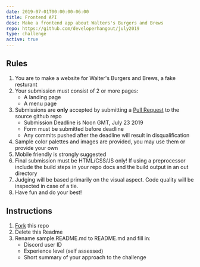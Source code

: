 ```yaml
---
date: 2019-07-01T00:00:00-06:00
title: Frontend API
desc: Make a frontend app about Walters's Burgers and Brews
repo: https://github.com/developerhangout/july2019
type: challenge
active: true
---
```


## Rules

1. You are to make a website for Walter's Burgers and Brews, a fake resturant
2. Your submission must consist of 2 or more pages:
   - A landing page
   - A menu page
3. Submissions are **only** accepted by submitting a [Pull Request](https://help.github.com/en/articles/about-pull-requests) to the source github repo
   - Submission Deadline is Noon GMT, July 23 2019
   - Form must be submitted before deadline
   - Any commits pushed after the deadline will result in disqualification
4. Sample color palettes and images are provided, you may use them or provide your own
5. Mobile friendly is strongly suggested
6. Final submission must be HTML/CSS/JS only! If using a preprocessor include the build steps in your repo docs and the build output in an out directory
7. Judging will be based primarily on the visual aspect. Code quality will be inspected in case of a tie.
8. Have fun and do your best!

## Instructions

1. [Fork](https://help.github.com/en/articles/fork-a-repo) this repo
2. Delete this Readme
3. Rename sample.README.md to README.md and fill in:
   - Discord user ID
   - Experience level (self assessed)
   - Short summary of your approach to the challenge
